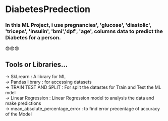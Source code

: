 # DiabetesPredection 
### In this ML Project, i use pregnancies', 'glucose', 'diastolic', 'triceps', 'insulin', 'bmi','dpf', 'age', columns data to predict the Diabetes for a person.<br>
😎😎😎
## Tools or Libraries...
-> SkLrearn : A library for ML <br>
-> Pandas library : for accessing datasets <br>
-> TRAIN TEST AND SPLIT : For split the datastes for Train and Test the ML mdel <br>
-> Linear Regression : Linear Regression model to analysis the data and make predictions <br>
-> mean_absolute_percentage_error : to find error precentage of accuracy of the Model <br>

